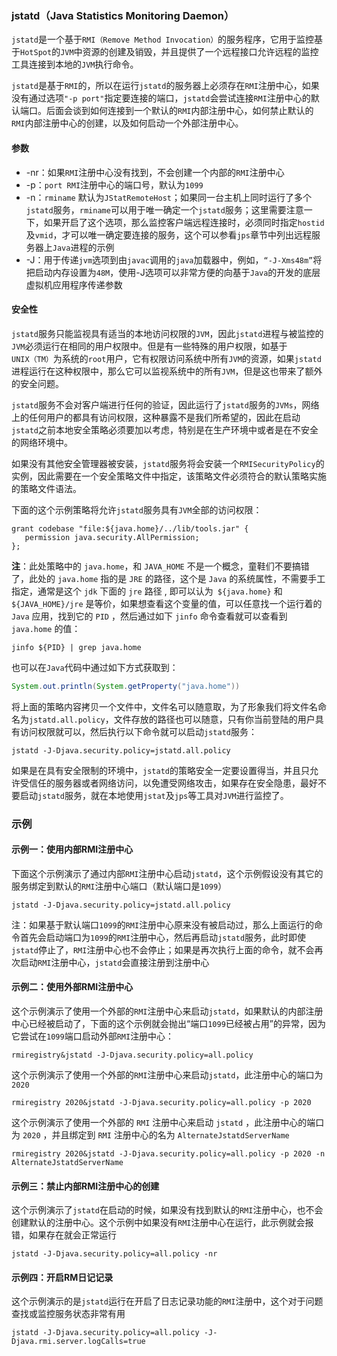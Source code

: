 ### jstatd（Java Statistics Monitoring Daemon）

`jstatd`是一个基于`RMI（Remove Method Invocation）`的服务程序，它用于监控基于`HotSpot`的`JVM`中资源的创建及销毁，并且提供了一个远程接口允许远程的监控工具连接到本地的`JVM`执行命令。

`jstatd`是基于`RMI`的，所以在运行`jstatd`的服务器上必须存在`RMI`注册中心，如果没有通过选项`"-p port"`指定要连接的端口，`jstatd`会尝试连接`RMI`注册中心的默认端口。后面会谈到如何连接到一个默认的`RMI`内部注册中心，如何禁止默认的`RMI`内部注册中心的创建，以及如何启动一个外部注册中心。

#### 参数

-   -nr：如果`RMI`注册中心没有找到，不会创建一个内部的`RMI`注册中心
-   -p：`port RMI`注册中心的端口号，默认为`1099`
-   -n：`rminame` 默认为`JStatRemoteHost`；如果同一台主机上同时运行了多个`jstatd`服务，`rminame`可以用于唯一确定一个`jstatd`服务；这里需要注意一下，如果开启了这个选项，那么监控客户端远程连接时，必须同时指定`hostid`及`vmid`，才可以唯一确定要连接的服务，这个可以参看`jps`章节中列出远程服务器上`Java`进程的示例
-   -J：用于传递`jvm`选项到由`javac`调用的`java`加载器中，例如，`“-J-Xms48m”`将把启动内存设置为`48M`，使用-J选项可以非常方便的向基于`Java`的开发的底层虚拟机应用程序传递参数

#### 安全性

`jstatd`服务只能监视具有适当的本地访问权限的`JVM`，因此`jstatd`进程与被监控的`JVM`必须运行在相同的用户权限中。但是有一些特殊的用户权限，如基于`UNIX（TM）`为系统的`root`用户，它有权限访问系统中所有`JVM`的资源，如果`jstatd`进程运行在这种权限中，那么它可以监视系统中的所有`JVM`，但是这也带来了额外的安全问题。

`jstatd`服务不会对客户端进行任何的验证，因此运行了`jstatd`服务的`JVMs`，网络上的任何用户的都具有访问权限，这种暴露不是我们所希望的，因此在启动`jstatd`之前本地安全策略必须要加以考虑，特别是在生产环境中或者是在不安全的网络环境中。

如果没有其他安全管理器被安装，`jstatd`服务将会安装一个`RMISecurityPolicy`的实例，因此需要在一个安全策略文件中指定，该策略文件必须符合的默认策略实施的策略文件语法。

  下面的这个示例策略将允许`jstatd`服务具有`JVM`全部的访问权限：    

```shell
grant codebase "file:${java.home}/../lib/tools.jar" {
   permission java.security.AllPermission;
};
```

__注__：此处策略中的 `java.home`，和 `JAVA_HOME` 不是一个概念，童鞋们不要搞错了，此处的 `java.home` 指的是 `JRE` 的路径，这个是 `Java` 的系统属性，不需要手工指定，通常是这个 `jdk` 下面的 `jre` 路径 , 即可以认为` ${java.home}` 和` ${JAVA_HOME}/jre` 是等价，如果想查看这个变量的值，可以任意找一个运行着的 `Java` 应用，找到它的 `PID` ，然后通过如下 `jinfo` 命令查看就可以查看到 `java.home` 的值：

```shell
jinfo ${PID} | grep java.home
```

也可以在`Java`代码中通过如下方式获取到：

```java
System.out.println(System.getProperty("java.home"))
```

将上面的策略内容拷贝一个文件中，文件名可以随意取，为了形象我们将文件名命名为`jstatd.all.policy`，文件存放的路径也可以随意，只有你当前登陆的用户具有访问权限就可以，然后执行以下命令就可以启动`jstatd`服务：

```shell
jstatd -J-Djava.security.policy=jstatd.all.policy
```

如果是在具有安全限制的环境中，`jstatd`的策略安全一定要设置得当，并且只允许受信任的服务器或者网络访问，以免遭受网络攻击，如果存在安全隐患，最好不要启动`jstatd`服务，就在本地使用`jstat`及`jps`等工具对`JVM`进行监控了。

### 示例

#### 示例一：使用内部RMI注册中心

下面这个示例演示了通过内部`RMI`注册中心启动`jstatd`，这个示例假设没有其它的服务绑定到默认的`RMI`注册中心端口（默认端口是`1099`）

```shell
jstatd -J-Djava.security.policy=jstatd.all.policy
```

注：如果基于默认端口`1099`的`RMI`注册中心原来没有被启动过，那么上面运行的命令首先会启动端口为`1099`的`RMI`注册中心，然后再启动`jstatd`服务，此时即使`jstatd`停止了，`RMI`注册中心也不会停止；如果是再次执行上面的命令，就不会再次启动`RMI`注册中心，`jstatd`会直接注册到注册中心

#### 示例二：使用外部RMI注册中心

这个示例演示了使用一个外部的`RMI`注册中心来启动`jstatd`，如果默认的内部注册中心已经被启动了，下面的这个示例就会抛出“端口`1099`已经被占用”的异常，因为它尝试在`1099`端口启动外部`RMI`注册中心：

```shell
rmiregistry&jstatd -J-Djava.security.policy=all.policy
```

这个示例演示了使用一个外部的`RMI`注册中心来启动`jstatd`，此注册中心的端口为`2020`

```shell
rmiregistry 2020&jstatd -J-Djava.security.policy=all.policy -p 2020
```

这个示例演示了使用一个外部的 `RMI` 注册中心来启动 `jstatd` ，此注册中心的端口为 `2020` ，并且绑定到 `RMI` 注册中心的名为 `AlternateJstatdServerName`

```shell
rmiregistry 2020&jstatd -J-Djava.security.policy=all.policy -p 2020 -n AlternateJstatdServerName
```

#### 示例三：禁止内部RMI注册中心的创建

这个示例演示了`jstatd`在启动的时候，如果没有找到默认的`RMI`注册中心，也不会创建默认的注册中心。这个示例中如果没有`RMI`注册中心在运行，此示例就会报错，如果存在就会正常运行

```shell
jstatd -J-Djava.security.policy=all.policy -nr
```

#### 示例四：开启RM日记记录

这个示例演示的是`jstatd`运行在开启了日志记录功能的`RMI`注册中，这个对于问题查找或监控服务状态非常有用

```shell
jstatd -J-Djava.security.policy=all.policy -J-Djava.rmi.server.logCalls=true
```

